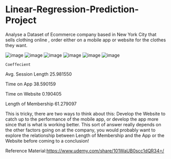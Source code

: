 # Linear-Regression-Prediction-Project


Analyse a Dataset of Ecommerce company based in New York City that sells clothing online , order either on a mobile app or website for the clothes they want.


![image](https://user-images.githubusercontent.com/48589838/77817566-d7e8aa00-70f1-11ea-9fc3-97f7bb7fffaf.png)
![image](https://user-images.githubusercontent.com/48589838/77817570-dfa84e80-70f1-11ea-90ca-8d14f13ef95c.png)
![image](https://user-images.githubusercontent.com/48589838/77817572-e33bd580-70f1-11ea-9aaf-abbcf6c4e3e6.png)
![image](https://user-images.githubusercontent.com/48589838/77817573-e6cf5c80-70f1-11ea-9957-156b657d91a4.png)
![image](https://user-images.githubusercontent.com/48589838/77817579-ec2ca700-70f1-11ea-97c4-f5608c4ba7a8.png)
![image](https://user-images.githubusercontent.com/48589838/77817580-f058c480-70f1-11ea-9d9f-3db3891938e6.png)


	Coeffecient
Avg. Session Length	25.981550

Time on App	38.590159

Time on Website	0.190405

Length of Membership	61.279097



This is tricky, there are two ways to think about this: Develop the Website to catch up to the performance of the mobile app, or develop the app more since that is what is working better. This sort of answer really depends on the other factors going on at the company, you would probably want to explore the relationship between Length of Membership and the App or the Website before coming to a conclusion!


Reference Material:https://www.udemy.com/share/101WaUB0scc1dQR34=/
